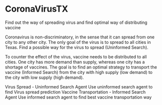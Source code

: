 # CoronaVirusTX
Find out the way of spreading virus and find optimal way of distributing vaccine


Coronavirus is non-discriminatory, in the sense that it can spread from one city to any other city. The only goal of the virus is to spread to all cities in Texas. Find a possible way for the virus to spread (Uninformed Search).

To counter the effect of the virus, vaccine needs to be distributed to all cities. One city has more demand than supply, whereas one city has a shortage of vaccines. The goal is to find an optimal strategy to transport the vaccine (Informed Search) from the city with high supply (low demand) to the city with low supply (high demand).

Virus Spread - Uninformed Search Agent
  Use uninformed search agent to find Virus spread prediction
Vaccine Transportation - Informed Search Agent
  Use informed search agent to find best vaccine transportation way

